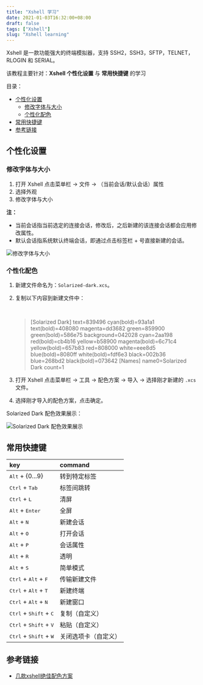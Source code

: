 ```yaml
---
title: "Xshell 学习"
date: 2021-01-03T16:32:00+08:00
draft: false
tags: ["Xshell"]
slug: "Xshell learning"
---
```


Xshell 是一款功能强大的终端模拟器，支持 SSH2，SSH3，SFTP，TELNET，RLOGIN 和 SERIAL。

该教程主要针对：**Xshell 个性化设置** 与 **常用快捷键** 的学习

目录：

- [个性化设置](#个性化设置)
  - [修改字体与大小](#修改字体与大小)
  - [个性化配色](#个性化配色)
- [常用快捷键](#常用快捷键)
- [参考链接](#参考链接)

## 个性化设置

### 修改字体与大小

1. 打开 Xshell 点击菜单栏 -> 文件 -> （当前会话/默认会话）属性
2. 选择外观
3. 修改字体与大小

**注：**

* 当前会话指当前选定的连接会话，修改后，之后新建的该连接会话都会应用修改属性。
* 默认会话指系统默认终端会话，即通过点击标签栏 + 号直接新建的会话。

![修改字体与大小](https://yulan-img-work.oss-cn-beijing.aliyuncs.com/img/20220102150514.png)

### 个性化配色

1. 新建文件命名为：`Solarized-dark.xcs`。
2. 复制以下内容到新建文件中：

    <br>

    > [Solarized Dark]
      text=839496
      cyan(bold)=93a1a1
      text(bold)=408080
      magenta=dd3682
      green=859900
      green(bold)=586e75
      background=042028
      cyan=2aa198
      red(bold)=cb4b16
      yellow=b58900
      magenta(bold)=6c71c4
      yellow(bold)=657b83
      red=808000
      white=eee8d5
      blue(bold)=8080ff
      white(bold)=fdf6e3
      black=002b36
      blue=268bd2
      black(bold)=073642
      [Names]
      name0=Solarized Dark
      count=1

3. 打开 Xshell 点击菜单栏 -> 工具 -> 配色方案 -> 导入 -> 选择刚才新建的 `.xcs` 文件。
4. 选择刚才导入的配色方案，点击确定。

Solarized Dark 配色效果展示：

![Solarized Dark 配色效果展示](https://yulan-img-work.oss-cn-beijing.aliyuncs.com/img/20220102150541.png)

## 常用快捷键

key                                               | command
:-------------------------------------------------|:----------
<kbd>Alt</kbd> + {0...9}                          | 转到特定标签
<kbd>Ctrl</kbd> + <kbd>Tab</kbd>                  | 标签间跳转
<kbd>Ctrl</kbd> + <kbd>L</kbd>                    | 清屏
<kbd>Alt</kbd> + <kbd>Enter</kbd>                 | 全屏
<kbd>Alt</kbd> + <kbd>N</kbd>                     | 新建会话
<kbd>Alt</kbd> + <kbd>O</kbd>                     | 打开会话
<kbd>Alt</kbd> + <kbd>P</kbd>                     | 会话属性
<kbd>Alt</kbd> + <kbd>R</kbd>                     | 透明
<kbd>Alt</kbd> + <kbd>S</kbd>                     | 简单模式
<kbd>Ctrl</kbd> + <kbd>Alt</kbd> + <kbd>F</kbd>   | 传输新建文件
<kbd>Ctrl</kbd> + <kbd>Alt</kbd> + <kbd>T</kbd>   | 新建终端
<kbd>Ctrl</kbd> + <kbd>Alt</kbd> + <kbd>N</kbd>   | 新建窗口
<kbd>Ctrl</kbd> + <kbd>Shift</kbd> + <kbd>C</kbd> | 复制（自定义）
<kbd>Ctrl</kbd> + <kbd>Shift</kbd> + <kbd>V</kbd> | 粘贴（自定义）
<kbd>Ctrl</kbd> + <kbd>Shift</kbd> + <kbd>W</kbd> | 关闭选项卡（自定义）

## 参考链接

* [几款xshell绝佳配色方案](https://blog.csdn.net/hxspace/article/details/79851144?utm_medium=distribute.pc_relevant.none-task-blog-searchFromBaidu-2.control&depth_1-utm_source=distribute.pc_relevant.none-task-blog-searchFromBaidu-2.control)
